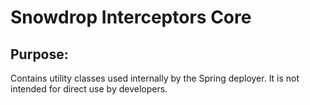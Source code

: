 Snowdrop Interceptors Core
==========================

Purpose:
--------

Contains utility classes used internally by the Spring deployer. It is not intended for direct use by developers.
